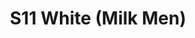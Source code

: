 ---
title: S11 White (Milk Men)
permalink: "/teams/s11-white"
teamslug: s11-white
members:
- Miles Simpson - Captain
- Brandon Waggoner - QB
- Gabe Avila
- Tony Bender
- Paul Guequierre
- Matt Gillette
- Daniel Haney
- Greg Kenderdine
- Nolan Lazarus
- Rudy Legg Benavides
- John Santenella
- Stuart Shaginaw
- Daniel Van Roekel
teamid: 939
name: S11 White
color: Milk Men
division: ''
---